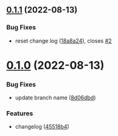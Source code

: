 ## [0.1.1](https://github.com/dackyflex/greetings-ci/compare/v0.1.0...v0.1.1) (2022-08-13)


### Bug Fixes

* reset change log ([18a8a24](https://github.com/dackyflex/greetings-ci/commit/18a8a24a2be90b15c975baf1dbf206d706d69643)), closes [#2](https://github.com/dackyflex/greetings-ci/issues/2)



# [0.1.0](https://github.com/dackyflex/greetings-ci/compare/45518b4883100a806d4ba9b0b47083a9bb9a1d42...v0.1.0) (2022-08-13)


### Bug Fixes

* update branch name ([8d06dbd](https://github.com/dackyflex/greetings-ci/commit/8d06dbd4e7df9087df4bcf1c30ec2f35ec0b50a1))


### Features

* changelog ([45518b4](https://github.com/dackyflex/greetings-ci/commit/45518b4883100a806d4ba9b0b47083a9bb9a1d42))



